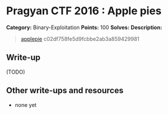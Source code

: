 # Pragyan CTF 2016 : Apple pies

**Category:** Binary-Exploitation
**Points:** 100
**Solves:** 
**Description:**

> [applepie](./applepie)  c02df758fe5d9fcbbe2ab3a859429981


## Write-up

(TODO)

## Other write-ups and resources

* none yet
